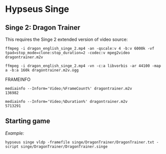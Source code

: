 # Hypseus Singe
  
## Singe 2: Dragon Trainer

This requires the Singe 2 extended version of video source:

```
ffmpeg -i dragon_english_singe_2.mp4 -an -qscale:v 4 -b:v 6000k -vf tpad=stop_mode=clone:stop_duration=2 -codec:v mpeg2video dragontrainer.m2v

ffmpeg -i dragon_english_singe_2.mp4 -vn -c:a libvorbis -ar 44100 -map a -b:a 160k dragontrainer.m2v.ogg
```

FRAMEINFO

```
mediainfo --Inform='Video;%FrameCount%' dragontrainer.m2v
136982

mediainfo --Inform='Video;%Duration%' dragontrainer.m2v
5713291
```

## Starting game

_Example:_

`hypseus singe vldp -framefile singe/DragonTrainer/DragonTrainer.txt -script singe/DragonTrainer/DragonTrainer.singe`

